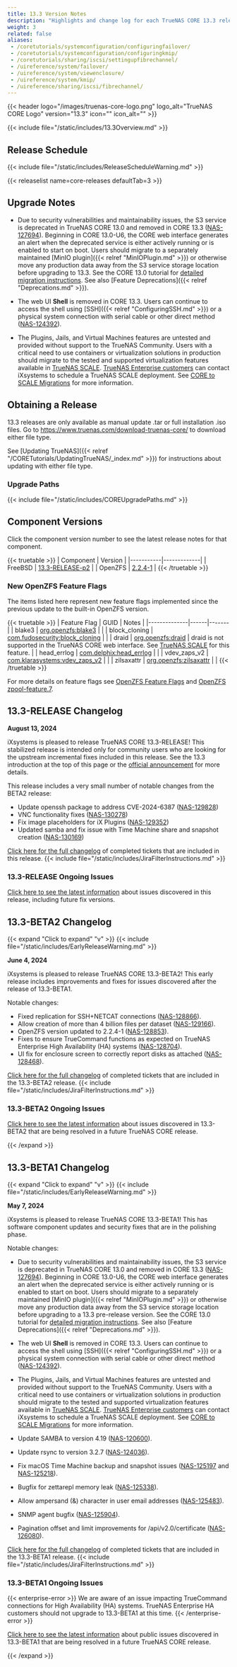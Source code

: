 ```yaml
---
title: 13.3 Version Notes
description: "Highlights and change log for each TrueNAS CORE 13.3 release."
weight: 3
related: false
aliases:
 - /coretutorials/systemconfiguration/configuringfailover/
 - /coretutorials/systemconfiguration/configuringkmip/
 - /coretutorials/sharing/iscsi/settingupfibrechannel/
 - /uireference/system/failover/
 - /uireference/system/viewenclosure/
 - /uireference/system/kmip/
 - /uireference/sharing/iscsi/fibrechannel/
---
```


{{< header logo="/images/truenas-core-logo.png" logo_alt="TrueNAS CORE Logo" version="13.3" icon="" icon_alt="" >}}

{{< include file="/static/includes/13.3Overview.md" >}}

## Release Schedule

{{< include file="/static/includes/ReleaseScheduleWarning.md" >}}

{{< releaselist name=core-releases defaultTab=3 >}}

## Upgrade Notes

* Due to security vulnerabilities and maintainability issues, the S3 service is deprecated in TrueNAS CORE 13.0 and removed in CORE 13.3 ([NAS-127694](https://ixsystems.atlassian.net/browse/NAS-127694)).
  Beginning in CORE 13.0-U6, the CORE web interface generates an alert when the deprecated service is either actively running or is enabled to start on boot.
  Users should migrate to a separately maintained [MinIO plugin]({{< relref "MinIOPlugin.md" >}}) or otherwise move any production data away from the S3 service storage location before upgrading to 13.3.
  See the CORE 13.0 tutorial for [detailed migration instructions](http://www.truenas.com/docs/core/13.0/coretutorials/jailspluginsvms/plugins/minioplugin/).
  See also [Feature Deprecations]({{< relref "Deprecations.md" >}}).

* The web UI **Shell** is removed in CORE 13.3. Users can continue to access the shell using [SSH]({{< relref "ConfiguringSSH.md" >}}) or a physical system connection with serial cable or other direct method ([NAS-124392](https://ixsystems.atlassian.net/browse/NAS-124392)).

* The Plugins, Jails, and Virtual Machines features are untested and provided without support to the TrueNAS Community.
  Users with a critical need to use containers or virtualization solutions in production should migrate to the tested and supported virtualization features available in [TrueNAS SCALE](https://www.truenas.com/download-truenas-scale/).
  [TrueNAS Enterprise customers](https://www.truenas.com/truenas-enterprise/) can contact iXsystems to schedule a TrueNAS SCALE deployment.
  See [CORE to SCALE Migrations](https://www.truenas.com/docs/scale/gettingstarted/migrate/) for more information.

## Obtaining a Release

13.3 releases are only available as manual update <file>.tar</file> or full installation <file>.iso</file> files.
Go to https://www.truenas.com/download-truenas-core/ to download either file type.

See [Updating TrueNAS]({{< relref "/CORETutorials/UpdatingTrueNAS/_index.md" >}}) for instructions about updating with either file type.

### Upgrade Paths

{{< include file="/static/includes/COREUpgradePaths.md" >}}

## Component Versions

Click the component version number to see the latest release notes for that component.

{{< truetable >}}
| Component | Version |
|-----------|-------------|
| FreeBSD | [13.3-RELEASE-p2](https://www.freebsd.org/releases/13.3R/relnotes/) |
| OpenZFS | [2.2.4-1](https://github.com/openzfs/zfs/releases/tag/zfs-2.2.4) |
{{< /truetable >}}

### New OpenZFS Feature Flags
The items listed here represent new feature flags implemented since the previous update to the built-in OpenZFS version.

{{< truetable >}}
| Feature Flag | GUID | Notes |
|--------------|------|-------|
| blake3 | [org.openzfs:blake3](https://openzfs.github.io/openzfs-docs/man/master/7/zpool-features.7.html#org.openzfs:blake3) | |
| block_cloning | [com.fudosecurity:block_cloning](https://openzfs.github.io/openzfs-docs/man/master/7/zpool-features.7.html#com.fudosecurity:block_cloning) | |
| draid | [org.openzfs:draid](https://openzfs.github.io/openzfs-docs/man/master/7/zpool-features.7.html#org.openzfs:draid) | draid is not supported in the TrueNAS CORE web interface. See [TrueNAS SCALE](https://www.truenas.com/truenas-scale/) for this feature. |
| head_errlog | [com.delphix:head_errlog](https://openzfs.github.io/openzfs-docs/man/master/7/zpool-features.7.html#com.delphix:head_errlog) | |
| vdev_zaps_v2 | [com.klarasystems:vdev_zaps_v2](https://openzfs.github.io/openzfs-docs/man/master/7/zpool-features.7.html#com.klarasystems:vdev_zaps_v2) | |
| zilsaxattr | [org.openzfs:zilsaxattr](https://openzfs.github.io/openzfs-docs/man/master/7/zpool-features.7.html#org.openzfs:zilsaxattr) |  |
{{< /truetable >}}

For more details on feature flags see [OpenZFS Feature Flags](https://openzfs.github.io/openzfs-docs/Basic%20Concepts/Feature%20Flags.html) and [OpenZFS zpool-feature.7](https://openzfs.github.io/openzfs-docs/man/7/zpool-features.7.html).

## 13.3-RELEASE Changelog

**August 13, 2024**

iXsystems is pleased to release TrueNAS CORE 13.3-RELEASE!
This stabilized release is intended only for community users who are looking for the upstream incremental fixes included in this release.
See the 13.3 introduction at the top of this page or the [official announcement](https://forums.truenas.com/t/truenas-core-13-3-release-in-august/10344) for more details.

This release includes a very small number of notable changes from the BETA2 release:

* Update openssh package to address CVE-2024-6387 ([NAS-129828](https://ixsystems.atlassian.net/browse/NAS-129828))
* VNC functionality fixes ([NAS-130278](https://ixsystems.atlassian.net/browse/NAS-130278))
* Fix image placeholders for iX Plugins ([NAS-129352](https://ixsystems.atlassian.net/browse/NAS-129352))
* Updated samba and fix issue with Time Machine share and snapshot creation ([NAS-130169](https://ixsystems.atlassian.net/browse/NAS-130169))

<a href="https://ixsystems.atlassian.net/issues/?filter=10582" target="_blank">Click here for the full changelog</a> of completed tickets that are included in this release.
{{< include file="/static/includes/JiraFilterInstructions.md" >}}

### 13.3-RELEASE Ongoing Issues

<a href="https://ixsystems.atlassian.net/issues/?filter=10583" target="_blank">Click here to see the latest information</a> about issues discovered in this release, including future fix versions.

## 13.3-BETA2 Changelog

{{< expand "Click to expand" "v" >}}
{{< include file="/static/includes/EarlyReleaseWarning.md" >}}

**June 4, 2024**

iXsystems is pleased to release TrueNAS CORE 13.3-BETA2!
This early release includes improvements and fixes for issues discovered after the release of 13.3-BETA1.

Notable changes:

* Fixed replication for SSH+NETCAT connections ([NAS-128866](https://ixsystems.atlassian.net/browse/NAS-128866)).
* Allow creation of more than 4 billion files per dataset ([NAS-129166](https://ixsystems.atlassian.net/browse/NAS-129166)).
* OpenZFS version updated to 2.2.4-1 ([NAS-128853](https://ixsystems.atlassian.net/browse/NAS-128853)).
* Fixes to ensure TrueCommand functions as expected on TrueNAS Enterprise High Availability (HA) systems ([NAS-128704](https://ixsystems.atlassian.net/browse/NAS-128704)).
* UI fix for enclosure screen to correctly report disks as attached ([NAS-128468](https://ixsystems.atlassian.net/browse/NAS-128468)).

<a href="https://ixsystems.atlassian.net/issues/?filter=10567" target="_blank">Click here for the full changelog</a> of completed tickets that are included in the 13.3-BETA2 release.
{{< include file="/static/includes/JiraFilterInstructions.md" >}}

### 13.3-BETA2 Ongoing Issues

<a href="https://ixsystems.atlassian.net/issues/?filter=10568" target="_blank">Click here to see the latest information</a> about issues discovered in 13.3-BETA2 that are being resolved in a future TrueNAS CORE release.

{{< /expand >}}

## 13.3-BETA1 Changelog

{{< expand "Click to expand" "v" >}}
{{< include file="/static/includes/EarlyReleaseWarning.md" >}}

**May 7, 2024**

iXsystems is pleased to release TrueNAS CORE 13.3-BETA1!
This has software component updates and security fixes that are in the polishing phase.

Notable changes:

* Due to security vulnerabilities and maintainability issues, the S3 service is deprecated in TrueNAS CORE 13.0 and removed in CORE 13.3 ([NAS-127694](https://ixsystems.atlassian.net/browse/NAS-127694)).
  Beginning in CORE 13.0-U6, the CORE web interface generates an alert when the deprecated service is either actively running or is enabled to start on boot.
  Users should migrate to a separately maintained [MinIO plugin]({{< relref "MinIOPlugin.md" >}}) or otherwise move any production data away from the S3 service storage location before upgrading to a 13.3 pre-release version.
  See the CORE 13.0 tutorial for [detailed migration instructions](http://www.truenas.com/docs/core/13.0/coretutorials/jailspluginsvms/plugins/minioplugin/).
  See also [Feature Deprecations]({{< relref "Deprecations.md" >}}).

* The web UI **Shell** is removed in CORE 13.3. Users can continue to access the shell using [SSH]({{< relref "ConfiguringSSH.md" >}}) or a physical system connection with serial cable or other direct method ([NAS-124392](https://ixsystems.atlassian.net/browse/NAS-124392)).

* The Plugins, Jails, and Virtual Machines features are untested and provided without support to the TrueNAS Community.
  Users with a critical need to use containers or virtualization solutions in production should migrate to the tested and supported virtualization features available in [TrueNAS SCALE](https://www.truenas.com/download-truenas-scale/).
  [TrueNAS Enterprise customers](https://www.truenas.com/truenas-enterprise/) can contact iXsystems to schedule a TrueNAS SCALE deployment.
  See [CORE to SCALE Migrations](https://www.truenas.com/docs/scale/gettingstarted/migrate/) for more information.

* Update SAMBA to version 4.19 ([NAS-120600](https://ixsystems.atlassian.net/browse/NAS-120600)).
* Update rsync to version 3.2.7 ([NAS-124036](https://ixsystems.atlassian.net/browse/NAS-124036)).
* Fix macOS Time Machine backup and snapshot issues ([NAS-125197](https://ixsystems.atlassian.net/browse/NAS-125197) and [NAS-125218](https://ixsystems.atlassian.net/browse/NAS-125218)).
* Bugfix for zettarepl memory leak ([NAS-125338](https://ixsystems.atlassian.net/browse/NAS-125338)).
* Allow ampersand (&) character in user email addresses ([NAS-125483](https://ixsystems.atlassian.net/browse/NAS-125483)).
* SNMP agent bugfix ([NAS-125904](https://ixsystems.atlassian.net/browse/NAS-125904)).
* Pagination offset and limit improvements for /api/v2.0/certificate ([NAS-126080](https://ixsystems.atlassian.net/browse/NAS-126080)).

<a href="https://ixsystems.atlassian.net/issues/?filter=10548" target="_blank">Click here for the full changelog</a> of completed tickets that are included in the 13.3-BETA1 release.
{{< include file="/static/includes/JiraFilterInstructions.md" >}}

### 13.3-BETA1 Ongoing Issues

{{< enterprise-error >}}
We are aware of an issue impacting TrueCommand connections for High Availability (HA) systems.
TrueNAS Enterprise HA customers should not upgrade to 13.3-BETA1 at this time.
{{< /enterprise-error >}}

<a href="https://ixsystems.atlassian.net/issues/?filter=10549" target="_blank">Click here to see the latest information</a> about public issues discovered in 13.3-BETA1 that are being resolved in a future TrueNAS CORE release.

{{< /expand >}}
